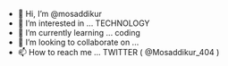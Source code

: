 - 👋 Hi, I’m @mosaddikur
- 👀 I’m interested in ... TECHNOLOGY
- 🌱 I’m currently learning ... coding
- 💞️ I’m looking to collaborate on ...
- 📫 How to reach me ... TWITTER ( @Mosaddikur_404 )
